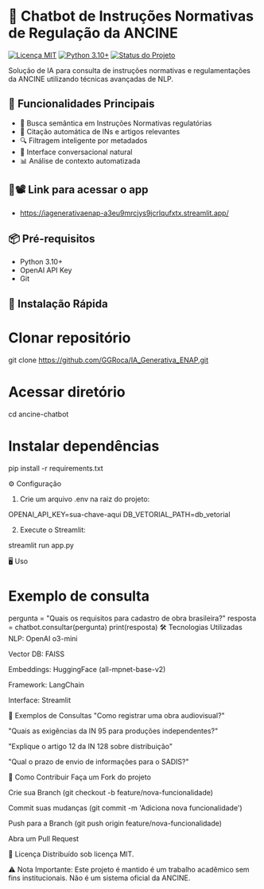 # 🤖 Chatbot de Instruções Normativas de Regulação da ANCINE

[![Licença MIT](https://img.shields.io/badge/Licença-MIT-green.svg)](https://opensource.org/licenses/MIT)
[![Python 3.10+](https://img.shields.io/badge/Python-3.10%2B-blue.svg)](https://www.python.org/downloads/)
[![Status do Projeto](https://img.shields.io/badge/Status-Ativo-brightgreen.svg)](https://github.com/GGRoca/IA_Generativa_ENAP)

Solução de IA para consulta de instruções normativas e regulamentações da ANCINE utilizando técnicas avançadas de NLP.

## 🌟 Funcionalidades Principais

- 🧠 Busca semântica em Instruções Normativas regulatórias
- 📑 Citação automática de INs e artigos relevantes
- 🔍 Filtragem inteligente por metadados
- 💬 Interface conversacional natural
- 📊 Análise de contexto automatizada

## 🔗📽️ Link para acessar o app
 - https://iagenerativaenap-a3eu9mrcjys9jcrlqufxtx.streamlit.app/


## 📦 Pré-requisitos

- Python 3.10+
- OpenAI API Key
- Git

## 🚀 Instalação Rápida

# Clonar repositório
git clone https://github.com/GGRoca/IA_Generativa_ENAP.git

# Acessar diretório
cd ancine-chatbot

# Instalar dependências
pip install -r requirements.txt


⚙️ Configuração
1. Crie um arquivo .env na raiz do projeto:

OPENAI_API_KEY=sua-chave-aqui
DB_VETORIAL_PATH=db_vetorial

2. Execute o Streamlit:

streamlit run app.py


🖥️ Uso
# Exemplo de consulta
pergunta = "Quais os requisitos para cadastro de obra brasileira?"
resposta = chatbot.consultar(pergunta)
print(resposta)
🛠️ Tecnologias Utilizadas
NLP: OpenAI o3-mini

Vector DB: FAISS

Embeddings: HuggingFace (all-mpnet-base-v2)

Framework: LangChain

Interface: Streamlit

📌 Exemplos de Consultas
"Como registrar uma obra audiovisual?"

"Quais as exigências da IN 95 para produções independentes?"

"Explique o artigo 12 da IN 128 sobre distribuição"

"Qual o prazo de envio de informações para o SADIS?"

🤝 Como Contribuir
Faça um Fork do projeto

Crie sua Branch (git checkout -b feature/nova-funcionalidade)

Commit suas mudanças (git commit -m 'Adiciona nova funcionalidade')

Push para a Branch (git push origin feature/nova-funcionalidade)

Abra um Pull Request

📄 Licença
Distribuído sob licença MIT.


⚠️ Nota Importante: Este projeto é mantido é um trabalho acadêmico sem fins institucionais. Não é um sistema oficial da ANCINE.





